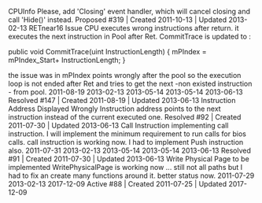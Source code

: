 CPUInfo
Please, add 'Closing' event handler, which will cancel closing and call 'Hide()' instead.
Proposed
#319 | Created 2011-10-13 | Updated 2013-02-13
RETnear16 Issue
CPU executes wrong instructions after return.
it executes the next instruction in Pool after Ret.
CommitTrace is updated to :

public void CommitTrace(uint InstructionLength)
{
mPIndex = mPIndex_Start+ InstructionLength;
}

the issue was in mPIndex points wrongly after the pool so the execution loop is not ended after Ret and tries to get the next -non existed instruction - from pool.
2011-08-19
2013-02-13
2013-05-14
2013-05-14
2013-06-13
Resolved
#147 | Created 2011-08-19 | Updated 2013-06-13
Instruction Address Displayed Wrongly
Instruction address points to the next instruction instead of the current executed one.
Resolved
#92 | Created 2011-07-30 | Updated 2013-06-13
Call Instruction
implementing call instruction.
I will implement the minimum requirement to run calls for bios calls.
call instruction is working now.
I had to implement Push instruction also.
2011-07-31
2013-02-13
2013-05-14
2013-05-14
2013-06-13
Resolved
#91 | Created 2011-07-30 | Updated 2013-06-13
Write Physical Page
to be implemented
WritePhysicalPage is working now ... still not all paths but I had to fix an create many functions around it.
better status now.
2011-07-29
2013-02-13
2017-12-09
Active
#88 | Created 2011-07-25 | Updated 2017-12-09